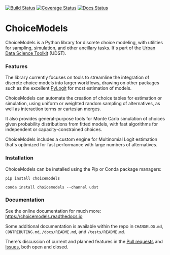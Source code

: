 [![Build Status](https://travis-ci.org/UDST/choicemodels.svg?branch=master)](https://travis-ci.org/UDST/choicemodels)
[![Coverage Status](https://coveralls.io/repos/github/UDST/choicemodels/badge.svg?branch=master)](https://coveralls.io/github/UDST/choicemodels?branch=master)
[![Docs Status](https://readthedocs.org/projects/choicemodels/badge/?version=latest)](https://choicemodels.readthedocs.io)

# ChoiceModels

ChoiceModels is a Python library for discrete choice modeling, with utilities for sampling, simulation, and other ancillary tasks. It's part of the [Urban Data Science Toolkit](https://github.com/udst>) (UDST).


### Features

The library currently focuses on tools to streamline the integration of discrete choice models into larger workflows, drawing on other packages such as the excellent [PyLogit](https://github.com/timothyb0912/pylogit) for most estimation of models. 

ChoiceModels can automate the creation of choice tables for estimation or simulation, using uniform or weighted random sampling of alternatives, as well as interaction terms or cartesian merges. 

It also provides general-purpose tools for Monte Carlo simulation of choices given probability distributions from fitted models, with fast algorithms for independent or capacity-constrained choices. 

ChoiceModels includes a custom engine for Multinomial Logit estimation that's optimized for fast performance with large numbers of alternatives.


### Installation

ChoiceModels can be installed using the Pip or Conda package managers:

```
pip install choicemodels
```

```
conda install choicemodels --channel udst
```


### Documentation

See the online documentation for much more: https://choicemodels.readthedocs.io

Some additional documentation is available within the repo in `CHANGELOG.md`, `CONTRIBUTING.md`, `/docs/README.md`, and `/tests/README.md`.

There's discussion of current and planned features in the [Pull requests](https://github.com/udst/choicemodels/pulls?utf8=✓&q=is%3Apr) and [Issues](https://github.com/udst/choicemodels/issues?utf8=✓&q=is%3Aissue), both open and closed.
